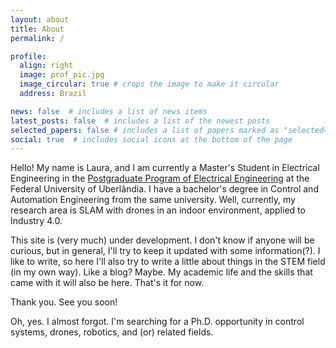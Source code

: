 ```yaml
---
layout: about
title: About
permalink: /

profile:
  align: right
  image: prof_pic.jpg
  image_circular: true # crops the image to make it circular
  address: Brazil

news: false  # includes a list of news items
latest_posts: false  # includes a list of the newest posts
selected_papers: false # includes a list of papers marked as "selected={true}"
social: true  # includes social icons at the bottom of the page
---
```


Hello! My name is Laura, and I am currently a Master's Student in Electrical Engineering in the [Postgraduate Program of Electrical Engineering](http://www.posgrad.feelt.ufu.br/) at the Federal University of Uberlândia. I have a bachelor's degree in Control and Automation Engineering from the same university. Well, currently, my research area is SLAM with drones in an indoor environment, applied to Industry 4.0. 

This site is (very much) under development. I don't know if anyone will be curious, but in general, I'll try to keep it updated with some information(?).
I like to write, so here I'll also try to write a little about things in the STEM field (in my own way). Like a blog? Maybe. 
My academic life and the skills that came with it will also be here.
That's it for now.

Thank you. See you soon! 

Oh, yes. I almost forgot. I'm searching for a Ph.D. opportunity in control systems, drones, robotics, and (or) related fields.